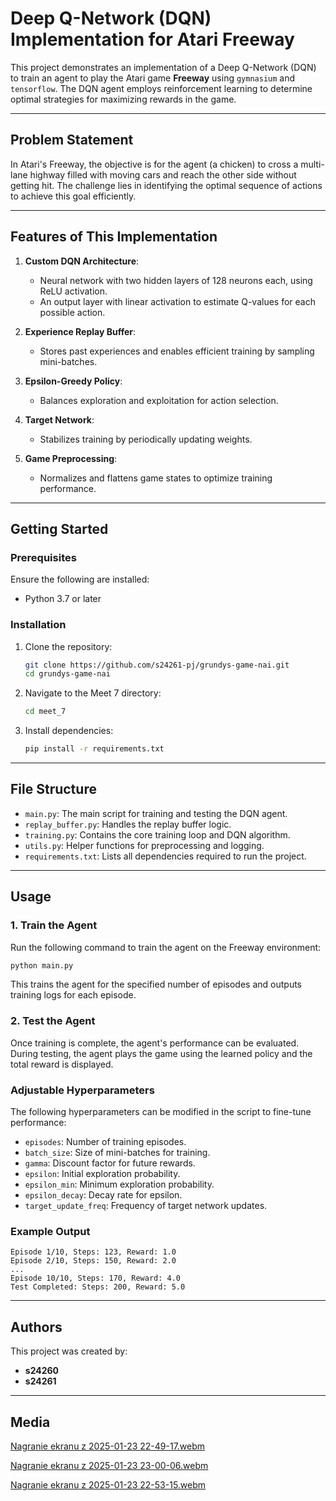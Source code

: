 # Deep Q-Network (DQN) Implementation for Atari Freeway

This project demonstrates an implementation of a Deep Q-Network (DQN) to train an agent to play the Atari game **Freeway** using `gymnasium` and `tensorflow`. The DQN agent employs reinforcement learning to determine optimal strategies for maximizing rewards in the game.

---

## Problem Statement
In Atari's Freeway, the objective is for the agent (a chicken) to cross a multi-lane highway filled with moving cars and reach the other side without getting hit. The challenge lies in identifying the optimal sequence of actions to achieve this goal efficiently.

---

## Features of This Implementation

1. **Custom DQN Architecture**:
   - Neural network with two hidden layers of 128 neurons each, using ReLU activation.
   - An output layer with linear activation to estimate Q-values for each possible action.

2. **Experience Replay Buffer**:
   - Stores past experiences and enables efficient training by sampling mini-batches.

3. **Epsilon-Greedy Policy**:
   - Balances exploration and exploitation for action selection.

4. **Target Network**:
   - Stabilizes training by periodically updating weights.

5. **Game Preprocessing**:
   - Normalizes and flattens game states to optimize training performance.

---

## Getting Started

### Prerequisites
Ensure the following are installed:
- Python 3.7 or later

### Installation

1. Clone the repository:
   ```bash
   git clone https://github.com/s24261-pj/grundys-game-nai.git
   cd grundys-game-nai
   ```

2. Navigate to the Meet 7 directory:
   ```bash
   cd meet_7
   ```

3. Install dependencies:
   ```bash
   pip install -r requirements.txt
   ```

---

## File Structure
- `main.py`: The main script for training and testing the DQN agent.
- `replay_buffer.py`: Handles the replay buffer logic.
- `training.py`: Contains the core training loop and DQN algorithm.
- `utils.py`: Helper functions for preprocessing and logging.
- `requirements.txt`: Lists all dependencies required to run the project.

---

## Usage

### 1. Train the Agent
Run the following command to train the agent on the Freeway environment:
```bash
python main.py
```
This trains the agent for the specified number of episodes and outputs training logs for each episode.

### 2. Test the Agent
Once training is complete, the agent's performance can be evaluated. During testing, the agent plays the game using the learned policy and the total reward is displayed.

### Adjustable Hyperparameters
The following hyperparameters can be modified in the script to fine-tune performance:
- `episodes`: Number of training episodes.
- `batch_size`: Size of mini-batches for training.
- `gamma`: Discount factor for future rewards.
- `epsilon`: Initial exploration probability.
- `epsilon_min`: Minimum exploration probability.
- `epsilon_decay`: Decay rate for epsilon.
- `target_update_freq`: Frequency of target network updates.

### Example Output
```
Episode 1/10, Steps: 123, Reward: 1.0
Episode 2/10, Steps: 150, Reward: 2.0
...
Episode 10/10, Steps: 170, Reward: 4.0
Test Completed: Steps: 200, Reward: 5.0
```

---

## Authors
This project was created by:
- **s24260**
- **s24261**

---

## Media
[Nagranie ekranu z 2025-01-23 22-49-17.webm](https://github.com/user-attachments/assets/a8e6f824-db6c-452e-be2d-486171057d11)

[Nagranie ekranu z 2025-01-23 23-00-06.webm](https://github.com/user-attachments/assets/2f589836-c2a4-4916-bf42-a725ac7eeff7)

[Nagranie ekranu z 2025-01-23 22-53-15.webm](https://github.com/user-attachments/assets/92e5671a-226d-4f1a-9bc6-15ef911815ab)
